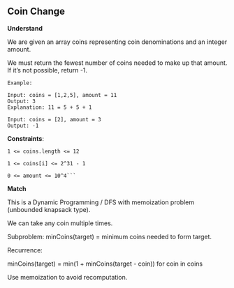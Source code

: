 ## Coin Change

**Understand**

We are given an array coins representing coin denominations and an integer amount.

We must return the fewest number of coins needed to make up that amount.
If it’s not possible, return -1.

```
Example:

Input: coins = [1,2,5], amount = 11
Output: 3
Explanation: 11 = 5 + 5 + 1

Input: coins = [2], amount = 3
Output: -1
```

**Constraints**:

````
1 <= coins.length <= 12

1 <= coins[i] <= 2^31 - 1

0 <= amount <= 10^4```
````

**Match**

This is a Dynamic Programming / DFS with memoization problem (unbounded knapsack type).

We can take any coin multiple times.

Subproblem: minCoins(target) = minimum coins needed to form target.

Recurrence:

minCoins(target) = min(1 + minCoins(target - coin)) for coin in coins

Use memoization to avoid recomputation.

